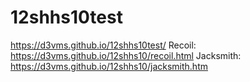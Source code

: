 # 12shhs10test
https://d3vms.github.io/12shhs10test/
Recoil: https://d3vms.github.io/12shhs10/recoil.html
Jacksmith: https://d3vms.github.io/12shhs10/jacksmith.htm
